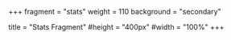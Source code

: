 +++
fragment = "stats"
weight = 110
background = "secondary"

title = "Stats Fragment"
#height = "400px"
#width = "100%"
+++

